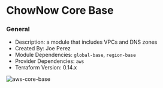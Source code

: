 # ChowNow Core Base

### General

* Description: a module that includes VPCs and DNS zones
* Created By: Joe Perez
* Module Dependencies: `global-base`, `region-base`
* Provider Dependencies: `aws`
* Terraform Version: 0.14.x

![aws-core-base](https://github.com/ChowNow/ops-tf-modules/workflows/aws-core-base/badge.svg)
